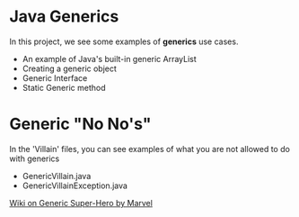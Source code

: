 # Java Generics

In this project, we see some examples of  **generics**  use cases.

-   An example of Java's built-in generic ArrayList<E>
-   Creating a generic object
-   Generic Interface
-   Static Generic method

# Generic "No No's"

In the 'Villain' files, you can see examples of what you are not allowed to do with generics

-   GenericVillain.java
-   GenericVillainException.java 

[Wiki on Generic Super-Hero by Marvel](https://marvel.fandom.com/wiki/Generic_Super-Hero_(Earth-84041))
